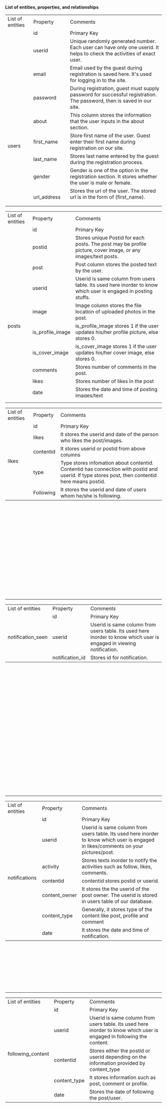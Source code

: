 <b>List of entities, properties, and relationships</b>


<table style="height: 600px;">
  <tr>
    <td>
List of entities  
      </td>
   <td>
    Property  
     </td>
    <td>
    Сomments
</td>
    </tr>
  <tr>
    <td rowspan="15">
      users
      </td>
    <tr>
    <td>
      id
      </td>
    <td>
      Primary Key  
      </td>
    </tr>
  <tr>
    <td>
       userid
</td> 
    <td>
     Unique randomly generated number. Each user can have only one userid. It helps to check the activities of exact user. 
    
     
 <tr>
    <td>
       email
</td> 
    <td>
     Email used by the guest during registration is saved here. It's used for logging in to the site.
   
     
   <tr>
    <td>
       password
</td> 
    <td>
     During registration, guest must supply password for successful registration. The password, then is saved in our site.
      </td>
    </tr>
  
  
   <tr>
    <td>
       about
</td> 
    <td>
     This column stores the information that the user inputs in the about section.
      </td>
    </tr>
  
  <tr>
    <td>
      first_name
      </td>
    <td>
      Store first name of the user. Guest enter their first name during registration on our site.
      </td>
    </tr>
    
   <tr>
    <td>
      last_name
      </td>
     <td>
       Stores last name entered by the guest during the registration process.
       </td>
    </tr>
   <tr>
    <td>
      gender
      </td>
     <td>
        Gender is one of the option in the registration section. It stores whether the user is male or female.
     </td>
    </tr>
   <tr>
    <td>
      url_address
      </td>
     <td>
      Stores the url of the user. The stored url is in the form of (first_name). (last_name) 
       </td>
    </tr>
       <tr>
    <td>
      profile_image
      </td>
     <td>
       Stores the location of profile_image. Profile image is saved in the project folder.
       </td>
    </tr>
       <tr>
    <td>
      cover_image
      </td>
     <td>
       It stores the location of the cover image. Cover image is saved in the project folder.
       </td>
    </tr>
       <tr>
    <td>
      date
      </td>
     <td>
       Stores the date and time of registration
       </td>
    </tr>
  </table>


  ------
    
<table style="height: 600px;">
  <tr>
    <td>
List of entities  
      </td>
   <td>
    Property  
     </td>
    <td>
    Сomments
</td>
    </tr>
  <tr>
    <td rowspan="15">
      posts
      </td>
    <tr>
    <td>
      id
      </td>
    <td>
     Primary Key
     
     
  <tr>
    <td>
       postid
</td> 
    <td>
     Stores unique Postid for each posts. The post may be profile picture, cover image, or any images/text posts.
      </td>
    </tr>
  <tr>
    <td>
      post
      </td>
    <td>
      Post column stores the posted text by the user. 
      </td>
    </tr>
    <tr>
    <td>
      userid
      </td>
    <td>
      Userid is same column from users table. Its used here inorder to know which user is engaged in posting stuffs. 
      </td>
    </tr>
  <tr>
    <td>
      image
      </td>
    <td>
      Image column stores the file location of uploaded photos in the post. 
      </td>
    </tr>
   <tr>
    <td>
      is_profile_image
      </td>
     <td>
      is_profile_image stores 1 if the user updates his/her profile picture, else stores 0.
       </td>
    </tr>
   <tr>
    <td>
      is_cover_image
      </td>
     <td>
      is_cover_image stores 1 if the user updates his/her cover image, else stores 0.
       </td>
    </tr>
   <tr>
    <td>
      comments
      </td>
     <td>
       Stores number of comments in the post. 
       </td>
    </tr>
       <tr>
    <td>
      likes
      </td>
     <td>
       Stores number of likes in the post
       </td>
    </tr>
       <tr>
    <td>
      date
      </td>
     <td>
      Stores the date and time of posting images/text
       </td>
    </tr>
       <tr>
    <td>
      has_image
      </td>
     <td>
       The has_image column stores number of images in the post. Defaut, 1 if its a single image and 0 if there's no image in the post.
       </td>
    </tr>
  </table>
  
  
  ------
  
  <table style="height: 600px;">
  <tr>
    <td>
List of entities  
      </td>
   <td>
    Property  
     </td>
    <td>
    Сomments
</td>
    </tr>
  <tr>
    <td rowspan="10">
      likes
      </td>
    <tr>
    <td>
      id
      </td>
    <td>
      Primary Key
      </td>
    </tr>
    <td>
       likes
</td> 
    <td>
    It stores the userid and date of the person who likes the post/images. 
      </td>
    </tr>
  <tr>
    <td>
      contentid
      </td>
    <td>
      It stores userid or postid from above columns 
      </td>
    </tr>
   
   <tr>
    <td>
      type
      </td>
     <td>
      Type stores infomation about contentid. Contentid has connection with postid and userid. If type stores post, then contentid here means postid.  
       </td>
    </tr>
   <tr>
    <td>
      Following
      </td>
     <td>
       It stores the userid and date of users whom he/she is following.
       </td>
    </tr>
  </table>
  
  
  ------
  
  <table style="height: 600px;">
  <tr>
    <td>
List of entities  
      </td>
   <td>
    Property  
     </td>
    <td>
    Сomments
</td>
    </tr>
  <tr>
    <td rowspan="10">
     notification_seen
      </td>
    <tr>
    <td>
      id
      </td>
    <td>
      Primary Key
      </td>
    </tr>
    <td>
       userid
</td> 
    <td>
      Userid is same column from users table. Its used here inorder to know which user is engaged in viewing notification. 
      </td>
    </tr>
  <tr>
    <td>
      notification_id
      </td>
    <td>
      Stores id for notification. 
      </td>
    </tr>
  </table>
  
  ------
      
      
      
  
  <table style="height: 600px;">
  <tr>
    <td>
List of entities  
      </td>
   <td>
    Property  
     </td>
    <td>
    Сomments
</td>
    </tr>
  <tr>
    <td rowspan="10">
      notifications
      </td>
    <tr>
    <td>
      id
      </td>
    <td>
      Primary Key
      </td>
    </tr>
    <td>
       userid
</td> 
    <td>
      Userid is same column from users table. Its used here inorder to know which user is engaged in likes/comments on your pictures/post.
      </td>
    </tr>
  <tr>
    <td>
      activity
      </td>
    <td>
      Stores texts inorder to notify the activities such as follow, likes, comments. 
      </td>
    </tr>
   
   <tr>
    <td>
      contentid
      </td>
     <td>
       contentid stores postid or userid. 
       </td>
    </tr>
   <tr>
    <td>
      content_owner
      </td>
     <td>
      It stores the the userid of the post owner. The userid is stored in users table of our database.
       </td>
    </tr>
   <tr>
    <td>
      content_type
      </td>
     <td>
      Generally, it stores type of the content like post, profile and comment
       </td>
    </tr>
       <tr>
    <td>
      date
      </td>
     <td>
      It stores the date and time of notification. 
       </td>
    </tr>
  </table>
  
  ------
  
  
  <table style="height: 600px;">
  <tr>
    <td>
List of entities  
      </td>
   <td>
    Property  
     </td>
    <td>
    Сomments
</td>
    </tr>
  <tr>
    <td rowspan="10">
      following_content
      </td>
    <tr>
    <td>
      id
      </td>
    <td>
      Primary Key
      </td>
    </tr>
    <td>
       userid
</td> 
    <td>
     Userid is same column from users table. Its used here inorder to know which user is engaged in following the content. 
      </td>
    </tr>
  <tr>
    <td>
      contentid
      </td>
    <td>
     Stores either the postid or userid depending on the information provided by content_type
      </td>
    </tr>
   
   <tr>
    <td>
      content_type
      </td>
     <td>
       It stores information such as post, comment or profile.
       </td>
    </tr>
   <tr>
    <td>
     date
      </td>
     <td>
       Stores the date of following the post/user.
       </td>
    </tr>

  </table>
 
 
  
  
